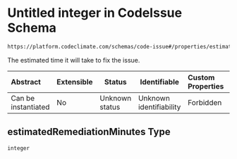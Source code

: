 # Untitled integer in CodeIssue Schema

```txt
https://platform.codeclimate.com/schemas/code-issue#/properties/estimatedRemediationMinutes
```

The estimated time it will take to fix the issue.


| Abstract            | Extensible | Status         | Identifiable            | Custom Properties | Additional Properties | Access Restrictions | Defined In                                                                                 |
| :------------------ | ---------- | -------------- | ----------------------- | :---------------- | --------------------- | ------------------- | ------------------------------------------------------------------------------------------ |
| Can be instantiated | No         | Unknown status | Unknown identifiability | Forbidden         | Allowed               | none                | [CodeIssue.schema.json\*](../../spec/schemas/CodeIssue.schema.json "open original schema") |

## estimatedRemediationMinutes Type

`integer`
